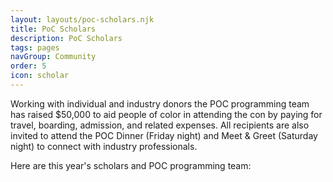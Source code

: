 ```yaml
---
layout: layouts/poc-scholars.njk
title: PoC Scholars
description: PoC Scholars
tags: pages
navGroup: Community
order: 5
icon: scholar
---
```

Working with individual and industry donors the POC programming team has raised $50,000 to aid people of color in attending the con by paying for travel, boarding, admission, and related expenses. All recipients are also invited to attend the POC Dinner (Friday night) and Meet & Greet (Saturday night) to connect with industry professionals.

Here are this year's scholars and POC programming team:
